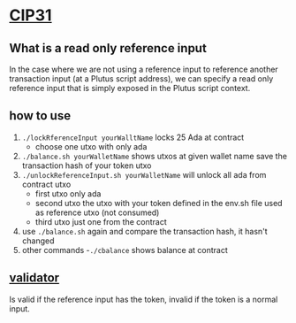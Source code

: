 # [CIP31](https://cips.cardano.org/cips/cip31/)

## What is a read only reference input
In the case where we are not using a reference input to reference another transaction input (at a Plutus script address), we can specify a read only reference input that is simply exposed in the Plutus script context.

## how to use 

1. `./lockRferenceInput yourWalltName` locks 25 Ada at contract 
   - choose one utxo with only ada 
2. `./balance.sh yourWalletName` shows utxos at given wallet name save the transaction hash of your token utxo 
3. `./unlockReferenceInput.sh yourWalletName` will unlock all ada from contract utxo 
   - first utxo only ada 
   - second utxo the utxo with your token defined in the env.sh file used as reference utxo (not consumed)
   - third utxo just one from the contract 
4. use `./balance.sh` again and compare the transaction hash, it hasn't changed 
5. other commands 
   -`./cbalance` shows balance at contract

## [validator](../../../src/V2/ReferenceInput.hs) 
Is valid if the reference input has the token, invalid if the token is a normal input.
